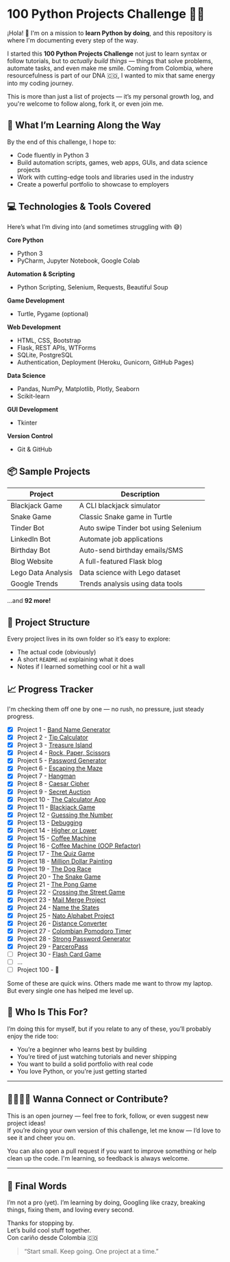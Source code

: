 # 100 Python Projects Challenge 🚀🐍

¡Hola! 👋 I'm on a mission to **learn Python by doing**, and this repository is where I'm documenting every step of the way.

I started this **100 Python Projects Challenge** not just to learn syntax or follow tutorials, but to *actually build things* — things that solve problems, automate tasks, and even make me smile. Coming from Colombia, where resourcefulness is part of our DNA 🇨🇴, I wanted to mix that same energy into my coding journey.

This is more than just a list of projects — it’s my personal growth log, and you're welcome to follow along, fork it, or even join me.

## 🌟 What I’m Learning Along the Way

By the end of this challenge, I hope to:
- Code fluently in Python 3
- Build automation scripts, games, web apps, GUIs, and data science projects
- Work with cutting-edge tools and libraries used in the industry
- Create a powerful portfolio to showcase to employers

## 💻 Technologies & Tools Covered

Here’s what I’m diving into (and sometimes struggling with 😅)

**Core Python**
- Python 3
- PyCharm, Jupyter Notebook, Google Colab

**Automation & Scripting**
- Python Scripting, Selenium, Requests, Beautiful Soup

**Game Development**
- Turtle, Pygame (optional)

**Web Development**
- HTML, CSS, Bootstrap
- Flask, REST APIs, WTForms
- SQLite, PostgreSQL
- Authentication, Deployment (Heroku, Gunicorn, GitHub Pages)

**Data Science**
- Pandas, NumPy, Matplotlib, Plotly, Seaborn
- Scikit-learn

**GUI Development**
- Tkinter

**Version Control**
- Git & GitHub

## 📦 Sample Projects

| Project | Description |
|--------|-------------|
| Blackjack Game | A CLI blackjack simulator |
| Snake Game | Classic Snake game in Turtle |
| Tinder Bot | Auto swipe Tinder bot using Selenium |
| LinkedIn Bot | Automate job applications |
| Birthday Bot | Auto-send birthday emails/SMS |
| Blog Website | A full-featured Flask blog |
| Lego Data Analysis | Data science with Lego dataset |
| Google Trends | Trends analysis using data tools |

…and **92 more!**

## 🚧 Project Structure

Every project lives in its own folder so it’s easy to explore:
- The actual code (obviously)
- A short `README.md` explaining what it does
- Notes if I learned something cool or hit a wall
  
## 📈 Progress Tracker

I'm checking them off one by one — no rush, no pressure, just steady progress.

- [x] Project 1 - [Band Name Generator](01-Band-Name-Generator/)
- [x] Project 2 - [Tip Calculator](02-Tip-Calculator/)
- [x] Project 3 - [Treasure Island](03-Treasure-Island/)
- [x] Project 4 - [Rock, Paper, Scissors](04-Rock,Paper,Scissors/)
- [x] Project 5 - [Password Generator](05-Password-Generator/)
- [x] Project 6 - [Escaping the Maze](06-Escaping-the-Maze/)
- [x] Project 7 - [Hangman](07-Hangman/)
- [x] Project 8 - [Caesar Cipher](08-Caesar-Cipher/)
- [x] Project 9 - [Secret Auction](09-Secret-Auction/)
- [x] Project 10 - [The Calculator App](10-The-Calculator-App/)
- [x] Project 11 - [Blackjack Game](11-Blackjack-Game/)
- [x] Project 12 - [Guessing the Number](12-Guessing-the-Number/)
- [x] Project 13 - [Debugging](13-debugging/)
- [x] Project 14 - [Higher or Lower](14-higher-or-lower/)
- [x] Project 15 - [Coffee Machine](15-coffee-machine/)
- [x] Project 16 - [Coffee Machine (OOP Refactor)](16-coffee-machine-oop/)
- [x] Project 17 - [The Quiz Game](17-the-quiz/)
- [x] Project 18 - [Million Dollar Painting](18-million-dollar-painting/)
- [x] Project 19 - [The Dog Race](19-dog-race/)
- [x] Project 20 - [The Snake Game](20-the-snake-game)
- [x] Project 21 - [The Pong Game](21-the-pong-game)
- [x] Project 22 - [Crossing the Street Game](22-crossing-the-street-game)
- [x] Project 23 - [Mail Merge Project](23-mail-merge-project)
- [x] Project 24 - [Name the States](24-name-the-states)
- [x] Project 25 - [Nato Alphabet Project](25-nato-alphabet-project)
- [x] Project 26 - [Distance Converter](26-miles-to-km)
- [x] Project 27 - [Colombian Pomodoro Timer](27-pomodoro-app)
- [x] Project 28 - [Strong Password Generator](28-strong-password-generator)
- [x] Project 29 - [ParceroPass](29-ParceroPass)
- [ ] Project 30 - [Flash Card Game](30-flash-card-game)
- [ ] ...
- [ ] Project 100 - 🎉

Some of these are quick wins. Others made me want to throw my laptop. But every single one has helped me level up.

## 🧠 Who Is This For?

I’m doing this for myself, but if you relate to any of these, you’ll probably enjoy the ride too:

- You’re a beginner who learns best by building
- You’re tired of just watching tutorials and never shipping
- You want to build a solid portfolio with real code
- You love Python, or you're just getting started

---

## 🫱🏽‍🫲🏼 Wanna Connect or Contribute?

This is an open journey — feel free to fork, follow, or even suggest new project ideas!  
If you’re doing your own version of this challenge, let me know — I’d love to see it and cheer you on.

You can also open a pull request if you want to improve something or help clean up the code. I'm learning, so feedback is always welcome.

---

## 💬 Final Words

I’m not a pro (yet). I’m learning by doing, Googling like crazy, breaking things, fixing them, and loving every second.

Thanks for stopping by.  
Let’s build cool stuff together.  
Con cariño desde Colombia 🇨🇴

> “Start small. Keep going. One project at a time.”
